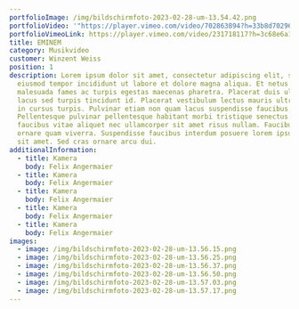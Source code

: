```yaml
---
portfolioImage: /img/bildschirmfoto-2023-02-28-um-13.54.42.png
portfolioVideo: '"https://player.vimeo.com/video/702863894?h=33b8d70296&title=0&byline=0&portrait=0'
portfolioVimeoLink: https://player.vimeo.com/video/231718117?h=3c68e6a161&title=0&byline=0&portrait=0
title: EMINEM
category: Musikvideo
customer: Winzent Weiss
position: 1
description: Lorem ipsum dolor sit amet, consectetur adipiscing elit, sed do
  eiusmod tempor incididunt ut labore et dolore magna aliqua. Et netus et
  malesuada fames ac turpis egestas maecenas pharetra. Placerat duis ultricies
  lacus sed turpis tincidunt id. Placerat vestibulum lectus mauris ultrices eros
  in cursus turpis. Pulvinar etiam non quam lacus suspendisse faucibus.
  Pellentesque pulvinar pellentesque habitant morbi tristique senectus. Ipsum
  faucibus vitae aliquet nec ullamcorper sit amet risus nullam. Faucibus in
  ornare quam viverra. Suspendisse faucibus interdum posuere lorem ipsum dolor
  sit amet. Sed cras ornare arcu dui.
additionalInformation:
  - title: Kamera
    body: Felix Angermaier
  - title: Kamera
    body: Felix Angermaier
  - title: Kamera
    body: Felix Angermaier
  - title: Kamera
    body: Felix Angermaier
  - title: Kamera
    body: Felix Angermaier
images:
  - image: /img/bildschirmfoto-2023-02-28-um-13.56.15.png
  - image: /img/bildschirmfoto-2023-02-28-um-13.56.25.png
  - image: /img/bildschirmfoto-2023-02-28-um-13.56.37.png
  - image: /img/bildschirmfoto-2023-02-28-um-13.56.50.png
  - image: /img/bildschirmfoto-2023-02-28-um-13.57.03.png
  - image: /img/bildschirmfoto-2023-02-28-um-13.57.17.png
---
```

